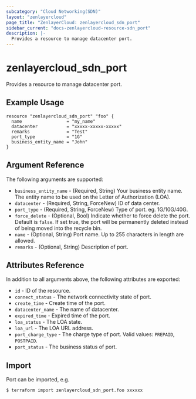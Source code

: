 ```yaml
---
subcategory: "Cloud Networking(SDN)"
layout: "zenlayercloud"
page_title: "ZenlayerCloud: zenlayercloud_sdn_port"
sidebar_current: "docs-zenlayercloud-resource-sdn_port"
description: |-
  Provides a resource to manage datacenter port.
---
```


# zenlayercloud_sdn_port

Provides a resource to manage datacenter port.

## Example Usage

```hcl
resource "zenlayercloud_sdn_port" "foo" {
  name                 = "my_name"
  datacenter           = "xxxxx-xxxxx-xxxxx"
  remarks              = "Test"
  port_type            = "1G"
  business_entity_name = "John"
}
```

## Argument Reference

The following arguments are supported:

* `business_entity_name` - (Required, String) Your business entity name. The entity name to be used on the Letter of Authorization (LOA).
* `datacenter` - (Required, String, ForceNew) ID of data center.
* `port_type` - (Required, String, ForceNew) Type of port. eg. 1G/10G/40G.
* `force_delete` - (Optional, Bool) Indicate whether to force delete the port. Default is `false`. If set true, the port will be permanently deleted instead of being moved into the recycle bin.
* `name` - (Optional, String) Port name. Up to 255 characters in length are allowed.
* `remarks` - (Optional, String) Description of port.

## Attributes Reference

In addition to all arguments above, the following attributes are exported:

* `id` - ID of the resource.
* `connect_status` - The network connectivity state of port.
* `create_time` - Create time of the port.
* `datacenter_name` - The name of datacenter.
* `expired_time` - Expired time of the port.
* `loa_status` - The LOA state.
* `loa_url` - The LOA URL address.
* `port_charge_type` - The charge type of port. Valid values: `PREPAID`, `POSTPAID`.
* `port_status` - The business status of port.


## Import

Port can be imported, e.g.

```
$ terraform import zenlayercloud_sdn_port.foo xxxxxx
```

